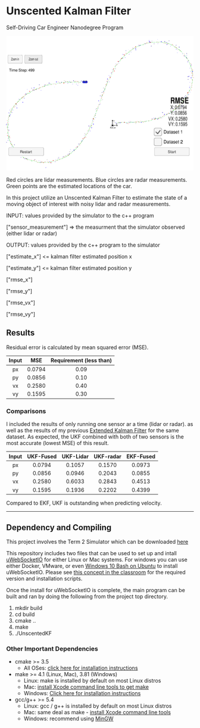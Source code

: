 # Unscented Kalman Filter
Self-Driving Car Engineer Nanodegree Program

![model](./graph/ukf.png)

Red circles are lidar measurements. Blue circles are radar measurements. Green points are the estimated locations of the car.

In this project utilize an Unscented Kalman Filter to estimate the state of a moving object of interest with noisy lidar and radar measurements. 

INPUT: values provided by the simulator to the c++ program

["sensor_measurement"] => the measurment that the simulator observed (either lidar or radar)


OUTPUT: values provided by the c++ program to the simulator

["estimate_x"] <= kalman filter estimated position x

["estimate_y"] <= kalman filter estimated position y

["rmse_x"]

["rmse_y"]

["rmse_vx"]

["rmse_vy"]


## Results
Residual error is calculated by mean squared error (MSE).

| Input      | MSE| Requirement (less than) |
| :--------:   | :-----:   | :----:|
| px         | 0.0794   | 0.09   |
| py         | 0.0856   | 0.10    | 
| vx         | 0.2580   | 0.40    | 
| vy         | 0.1595   | 0.30    | 



### Comparisons
I included the results of only running one sensor ar a time (lidar or radar). as well as the results of my previous [Extended Kalman Filter](https://github.com/YuxiangJohn/Self_driving_car_term2/tree/master/Extended_Kalman_Filter) for the same dataset. As expected, the UKF combined with both of two sensors is the most accurate (lowest MSE) of this result.

| Input      | UKF-Fused| UKF-Lidar | UKF-radar| EKF-Fused |
| :--------:   | :-----:   |  :-----:  | :-----:  | :------:  |
| px         | 0.0794   | 0.1057    | 0.1570   | 0.0973    |
| py         | 0.0856   | 0.0946    | 0.2043   | 0.0855    |
| vx         | 0.2580   | 0.6033    | 0.2843   | 0.4513    |
| vy         | 0.1595   | 0.1936    | 0.2202   | 0.4399    |

Compared to EKF, UKF is outstanding when predicting velocity.


---

## Dependency and Compiling
This project involves the Term 2 Simulator which can be downloaded [here](https://github.com/udacity/self-driving-car-sim/releases)

This repository includes two files that can be used to set up and intall [uWebSocketIO](https://github.com/uWebSockets/uWebSockets) for either Linux or Mac systems. For windows you can use either Docker, VMware, or even [Windows 10 Bash on Ubuntu](https://www.howtogeek.com/249966/how-to-install-and-use-the-linux-bash-shell-on-windows-10/) to install uWebSocketIO. Please see [this concept in the classroom](https://classroom.udacity.com/nanodegrees/nd013/parts/40f38239-66b6-46ec-ae68-03afd8a601c8/modules/0949fca6-b379-42af-a919-ee50aa304e6a/lessons/f758c44c-5e40-4e01-93b5-1a82aa4e044f/concepts/16cf4a78-4fc7-49e1-8621-3450ca938b77) for the required version and installation scripts.

Once the install for uWebSocketIO is complete, the main program can be built and ran by doing the following from the project top directory.

1. mkdir build
2. cd build
3. cmake ..
4. make
5. ./UnscentedKF

### Other Important Dependencies
* cmake >= 3.5
  * All OSes: [click here for installation instructions](https://cmake.org/install/)
* make >= 4.1 (Linux, Mac), 3.81 (Windows)
  * Linux: make is installed by default on most Linux distros
  * Mac: [install Xcode command line tools to get make](https://developer.apple.com/xcode/features/)
  * Windows: [Click here for installation instructions](http://gnuwin32.sourceforge.net/packages/make.htm)
* gcc/g++ >= 5.4
  * Linux: gcc / g++ is installed by default on most Linux distros
  * Mac: same deal as make - [install Xcode command line tools](https://developer.apple.com/xcode/features/)
  * Windows: recommend using [MinGW](http://www.mingw.org/)


